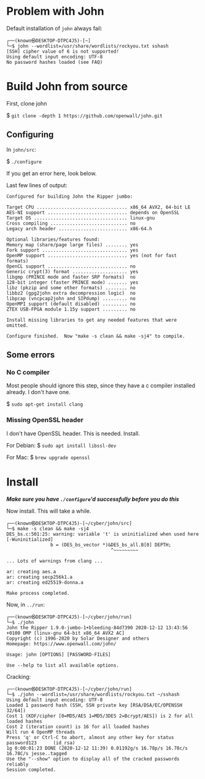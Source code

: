 # Problem with John

Default installation of `john` always fail:

```
┌──(known㉿DESKTOP-DTPC4J5)-[~]
└─$ john --wordlist=/usr/share/wordlists/rockyou.txt sshash 
[SSH] cipher value of 6 is not supported!
Using default input encoding: UTF-8
No password hashes loaded (see FAQ)
```

# Build John from source

First, clone john

$ `git clone -depth 1 https://github.com/openwall/john.git`

## Configuring
In `john/src`:

$ `./configure`

If you get an error here, look below.

Last few lines of output:
```
Configured for building John the Ripper jumbo:

Target CPU ................................. x86_64 AVX2, 64-bit LE
AES-NI support ............................. depends on OpenSSL
Target OS .................................. linux-gnu
Cross compiling ............................ no
Legacy arch header ......................... x86-64.h

Optional libraries/features found:
Memory map (share/page large files) ........ yes
Fork support ............................... yes
OpenMP support ............................. yes (not for fast formats)
OpenCL support ............................. no
Generic crypt(3) format .................... yes
libgmp (PRINCE mode and faster SRP formats)  no
128-bit integer (faster PRINCE mode) ....... yes
libz (pkzip and some other formats) ........ no
libbz2 (gpg2john extra decompression logic)  no
libpcap (vncpcap2john and SIPdump) ......... no
OpenMPI support (default disabled) ......... no
ZTEX USB-FPGA module 1.15y support ......... no

Install missing libraries to get any needed features that were omitted.

Configure finished.  Now "make -s clean && make -sj4" to compile.
```

## Some errors

### No C compiler

Most people should ignore this step, since they have a c compiler installed already. I don't have one.

$ `sudo apt-get install clang`

### Missing OpenSSL header

I don't have OpenSSL header. This is needed. Install.

For Debian: 
$ `sudo apt install libssl-dev`

For Mac:
$ `brew upgrade openssl`


# Install

***Make sure you have `./configure`'d successfully before you do this***

Now install. This will take a while.

```
┌──(known㉿DESKTOP-DTPC4J5)-[~/cyber/john/src]
└─$ make -s clean && make -sj4
DES_bs.c:501:25: warning: variable 't' is uninitialized when used here [-Wuninitialized]
                b = (DES_bs_vector *)&DES_bs_all.B[0] DEPTH;
                                      ^~~~~~~~~~

... Lots of warnings from clang ...

ar: creating aes.a
ar: creating secp256k1.a
ar: creating ed25519-donna.a

Make process completed.
```

Now, in `../run`:

```
┌──(known㉿DESKTOP-DTPC4J5)-[~/cyber/john/run]
└─$ ./john
John the Ripper 1.9.0-jumbo-1+bleeding-84d7390 2020-12-12 13:43:56 +0100 OMP [linux-gnu 64-bit x86_64 AVX2 AC]
Copyright (c) 1996-2020 by Solar Designer and others
Homepage: https://www.openwall.com/john/

Usage: john [OPTIONS] [PASSWORD-FILES]

Use --help to list all available options.
```

Cracking:

```
┌──(known㉿DESKTOP-DTPC4J5)-[~/cyber/john/run]
└─$ ./john --wordlist=/usr/share/wordlists/rockyou.txt ~/sshash
Using default input encoding: UTF-8
Loaded 1 password hash (SSH, SSH private key [RSA/DSA/EC/OPENSSH 32/64])
Cost 1 (KDF/cipher [0=MD5/AES 1=MD5/3DES 2=Bcrypt/AES]) is 2 for all loaded hashes
Cost 2 (iteration count) is 16 for all loaded hashes
Will run 4 OpenMP threads
Press 'q' or Ctrl-C to abort, almost any other key for status
password123      (id_rsa)
1g 0:00:01:23 DONE (2020-12-12 11:39) 0.01192g/s 16.78p/s 16.78c/s 16.78C/s jesse..tagged
Use the "--show" option to display all of the cracked passwords reliably
Session completed.
```